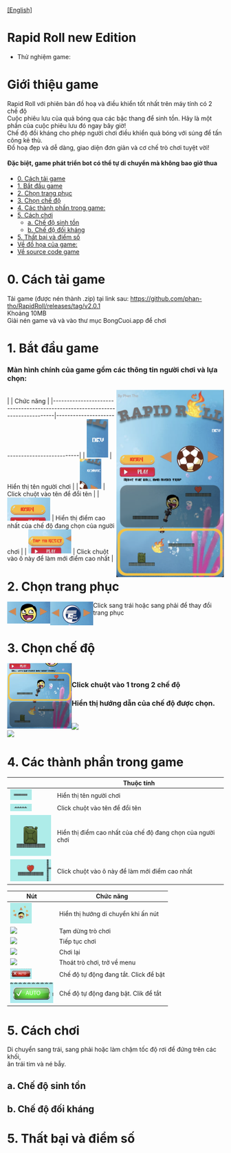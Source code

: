 [[English]](README_en.md)

# Rapid Roll new Edition

- Thử nghiệm game: 

# Giới thiệu game
  Rapid Roll với phiên bản đồ hoạ và điều khiển tốt nhất trên máy tính có 2 chế độ<br/>
  Cuộc phiêu lưu của quả bóng qua các bậc thang để sinh tồn. Hãy là một phần của cuộc phiêu lưu đó ngay bây giờ!<br/>
  Chế độ đồi kháng cho phép người chơi điều khiển quả bóng với súng để tấn công kẻ thù.<br/>
  Đồ hoạ đẹp và dễ dàng, giao diện đơn giản và cơ chế trò chơi tuyệt vời!
#### Đặc biệt, game phát triển bot có thể tự di chuyển mà không bao giờ thua
- [0. Cách tải game](#0-cách-tải-game)
- [1. Bắt đầu game](#1-bắt-đầu-game)
- [2. Chọn trang phục](#2-chọn-trang-phục)
- [3. Chọn chế độ](#3-chọn-chế-độ)
- [4. Các thành phần trong game:](#4-các-thành-phần-trong-game)
- [5. Cách chơi](#5-cách-chơi)
    * [a. Chế độ sinh tồn](#a-chế-độ-sinh-tồn)
    * [b. Chế độ đối kháng](#b-chế-độ-đối-kháng)
- [5. Thất bại và điểm số](#5-thất-bại-và-điểm-số)
- [Về đồ họa của game:](#về-đồ-họa-của-game)
- [Về source code game](#về-source-code-game)

# 0. Cách tải game

Tải game (được nén thành .zip) tại link
sau: https://github.com/phan-tho/RapidRoll/releases/tag/v2.0.1<br/>
Khoảng 10MB<br/>
Giải nén game và và vào thư mục BongCuoi.app để chơi<br/>

# 1. Bắt đầu game
### Màn hình chính của game gồm các thông tin người chơi và lựa chọn:
<img src="BongCuoi/Image/Preview/mainMenu.png" align="right" width="250"> <br/>
|                                                                          	     | Chức năng                                  |
|------------------------------------------------------------------------------|-----------------------------------------------|
| <img src="BongCuoi/Image/Preview/userName.png" width="50">        | Hiển thị tên người chơi                         |
| <img src="BongCuoi/Image/Preview/tapToRename.png" width="50">     | Click chuột vào tên để đổi tên                           |
| <img src="BongCuoi/Image/Preview/highScore.png" width="100">      | Hiển thị điểm cao nhất của chế độ đang chọn của người chơi  |
| <img src="BongCuoi/Image/Preview/resetHighScore.png" width="100"> | Click chuột vào ô này để làm mới điểm cao nhất |


# 2. Chọn trang phục
<img src="BongCuoi/Image/Preview/customSkin.png" align="left" width="100">
<img src="BongCuoi/Image/Preview/customSkinLogo.png" align="left" width="100">
Click sang trái hoặc sang phải để thay đổi trang phục<br/> <br/>

# 3. Chọn chế độ
<img src="BongCuoi/Image/Preview/chooseMode.png" align="left" width="150"> <br/>
### Click chuột vào 1 trong 2 chế độ <br/>
### Hiển thị hướng dẫn của chế độ được chọn. <br/> <br/>
<img src="BongCuoi/Image/Preview/basicMode.png" align="left" width="150"> <br/>
<img src="BongCuoi/Image/Preview/shootingMode.png" align="left" width="150"> <br/>

# 4. Các thành phần trong game
|                                                        	     | Thuộc tính                                  |
|--------------------------------------------------------------|-----------------------------------------------|
| <img src="BongCuoi/Image/Preview/block.png" width="50">      | Hiển thị tên người chơi                         |
| <img src="BongCuoi/Image/Preview/trap.png" width="50">       | Click chuột vào tên để đổi tên                           |
| <img src="BongCuoi/Image/Preview/fuel.png" width="100">      | Hiển thị điểm cao nhất của chế độ đang chọn của người chơi  |
| <img src="BongCuoi/Image/Preview/heart.png" width="100">     | Click chuột vào ô này để làm mới điểm cao nhất |

| Nút                                                   	     | Chức năng                                  |
|--------------------------------------------------------------|-----------------------------------------------|
| <img src="BongCuoi/Image/Preview/guideMove.png" width="50">  | Hiển thị hướng di chuyển khi ấn nút                         |
| <img src="BongCuoi/Image/Preview/pause.png" width="100">     | Tạm dừng trò chơi |
| <img src="BongCuoi/Image/Preview/play.png" width="100">     | Tiếp tục chơi |
| <img src="BongCuoi/Image/Preview/replay.png" width="100">     | Chơi lại |
| <img src="BongCuoi/Image/Preview/exit.png" width="100">     | Thoát trò chơi, trở về menu |
| <img src="BongCuoi/Image/Preview/autoIsOff.png" width="50">       | Chế độ tự động đang tắt. Click để bật                           |
| <img src="BongCuoi/Image/Preview/autoIsOn.png" width="100">      | Chế độ tự động đang bật. Clik để tắt  |

# 5. Cách chơi
Di chuyển sang trái, sang phải hoặc làm chậm tốc độ rơi để đứng trên các khối,<br/>
ăn trái tim và né bẫy.

## a. Chế độ sinh tồn


## b. Chế độ đối kháng


# 5. Thất bại và điểm số

